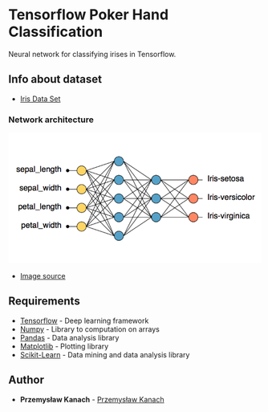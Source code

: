 # Tensorflow Poker Hand Classification

Neural network for classifying irises in Tensorflow.

## Info about dataset

* [Iris Data Set](https://archive.ics.uci.edu/ml/datasets/iris)

### Network architecture

![Network architecture](/iris_architecture.png)
* [Image source](https://www.neuraldesigner.com/learning/examples/iris_flowers_classification)

## Requirements

* [Tensorflow](https://www.tensorflow.org) - Deep learning framework
* [Numpy](http://www.numpy.org) - Library to computation on arrays
* [Pandas](https://pandas.pydata.org) - Data analysis library
* [Matplotlib](https://matplotlib.org) - Plotting library
* [Scikit-Learn](https://scikit-learn.org/stable/) - Data mining and data analysis library

## Author

* **Przemysław Kanach** - [Przemysław Kanach](https://github.com/Przemoo16)
